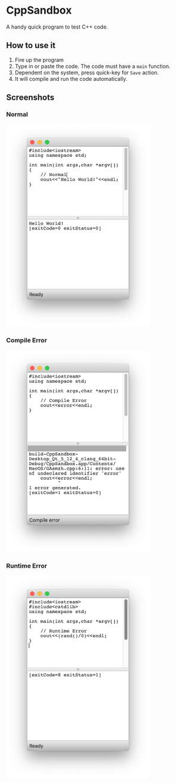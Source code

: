 # CppSandbox
A handy quick program to test C++ code.

## How to use it
1. Fire up the program
1. Type in or paste the code. The code must have a ```main``` function.
1. Dependent on the system, press quick-key for ```Save``` action.
1. It will compile and run the code automatically.

## Screenshots

### Normal
<img src="../images/Normal.png" alt="Normal" width="386">

### Compile Error
<img src="../images/CompileError.png" alt="CompileError" width="386">

### Runtime Error
<img src="../images/RuntimeError.png" alt="RuntimeError" width="386">
